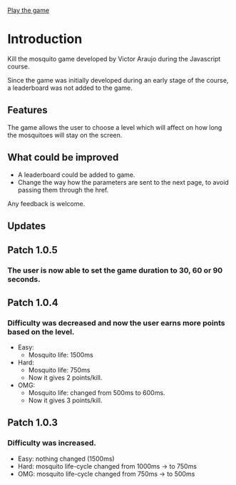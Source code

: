 [Play the game](https://farvic.github.io/mosquito-game/)

# Introduction

Kill the mosquito game developed by Victor Araujo during the Javascript course.

Since the game was initially developed during an early stage of the course, a leaderboard was not added to the game.

## Features

The game allows the user to choose a level which will affect on how long the mosquitoes will stay on the screen.

## What could be improved

* A leaderboard could be added to game.
* Change the way how the parameters are sent to the next page, to avoid passing them through the href.

Any feedback is welcome.

## Updates

## Patch 1.0.5

### The user is now able to set the game duration to 30, 60 or 90 seconds.

## Patch 1.0.4

### Difficulty was decreased and now the user earns more points based on the level.

* Easy:
    * Mosquito life: 1500ms
* Hard:
    * Mosquito life: 750ms
    * Now it gives 2 points/kill.
* OMG:
    * Mosquito life: changed from 500ms to 600ms.
    * Now it gives 3 points/kill. 


## Patch 1.0.3

### Difficulty was increased.

* Easy: nothing changed (1500ms)
* Hard: mosquito life-cycle changed from 1000ms -> to 750ms
* OMG: mosquito life-cycle changed from 750ms -> to 500ms
